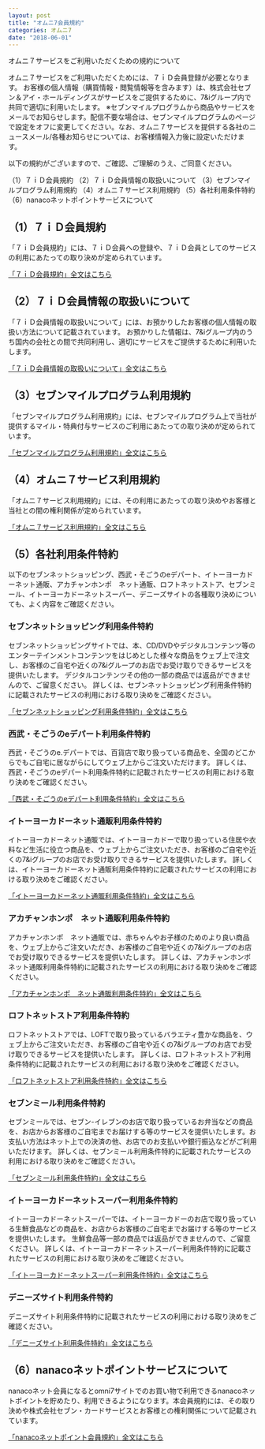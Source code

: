 ```yaml
---
layout: post
title: "オムニ7会員規約"
categories: オムニ7
date: "2018-06-01"
---
```


オムニ７サービスをご利用いただくための規約について

オムニ７サービスをご利用いただくためには、７ｉＤ会員登録が必要となります。
お客様の個人情報（購買情報・閲覧情報等を含みます）は、株式会社セブン＆アイ・ホールディングスがサービスをご提供するために、7&iグループ内で共同で適切に利用いたします。
※セブンマイルプログラムから商品やサービスをメールでお知らせします。配信不要な場合は、セブンマイルプログラムのページで設定をオフに変更してください。なお、オムニ７サービスを提供する各社のニュースメール/各種お知らせについては、お客様情報入力後に設定いただけます。

以下の規約がございますので、ご確認、ご理解のうえ、ご同意ください。

（1）７ｉＤ会員規約
（2）７ｉＤ会員情報の取扱いについて
（3）セブンマイルプログラム利用規約
（4）オムニ７サービス利用規約
（5）各社利用条件特約
（6）nanacoネットポイントサービスについて
## （1）７ｉＤ会員規約
「７ｉＤ会員規約」には、７ｉＤ会員への登録や、７ｉＤ会員としてのサービスの利用にあたっての取り決めが定められています。

[「７ｉＤ会員規約」全文はこちら](https://img.omni7.jp/cm/9999/sc/others/omni7_terms_of_service_v400.pdf#0101)

## （2）７ｉＤ会員情報の取扱いについて
「７ｉＤ会員情報の取扱いについて」には、お預かりしたお客様の個人情報の取扱い方法について記載されています。
お預かりした情報は、7&iグループ内のうち国内の会社との間で共同利用し、適切にサービスをご提供するために利用いたします。

[「７ｉＤ会員情報の取扱いについて」全文はこちら](https://img.omni7.jp/cm/9999/sc/others/omni7_terms_of_service_v400.pdf#0201)

## （3）セブンマイルプログラム利用規約
「セブンマイルプログラム利用規約」には、セブンマイルプログラム上で当社が提供するマイル・特典付与サービスのご利用にあたっての取り決めが定められています。

[「セブンマイルプログラム利用規約」全文はこちら](https://img.omni7.jp/cm/9999/sc/others/omni7_terms_of_service_v400.pdf#0301)

## （4）オムニ７サービス利用規約
「オムニ７サービス利用規約」には、その利用にあたっての取り決めやお客様と当社との間の権利関係が定められています。

[「オムニ７サービス利用規約」全文はこちら](https://img.omni7.jp/cm/9999/sc/others/omni7_terms_of_service_v400.pdf#0401)

## （5）各社利用条件特約
以下のセブンネットショッピング、西武・そごうのeデパート、イトーヨーカドーネット通販、アカチャンホンポ　ネット通販、ロフトネットストア、セブンミール、イトーヨーカドーネットスーパー、デニーズサイトの各種取り決めについても、よく内容をご確認ください。

### セブンネットショッピング利用条件特約
セブンネットショッピングサイトでは、本、CD/DVDやデジタルコンテンツ等のエンターテインメントコンテンツをはじめとした様々な商品をウェブ上で注文し、お客様のご自宅や近くの7&iグループのお店でお受け取りできるサービスを提供いたします。 デジタルコンテンツその他の一部の商品では返品ができませんので、ご留意ください。
詳しくは、セブンネットショッピング利用条件特約に記載されたサービスの利用における取り決めをご確認ください。

[「セブンネットショッピング利用条件特約」全文はこちら](https://img.omni7.jp/cm/9999/sc/others/omni7_terms_of_service_v400.pdf#0501)

### 西武・そごうのeデパート利用条件特約
西武・そごうのe.デパートでは、百貨店で取り扱っている商品を、全国のどこからでもご自宅に居ながらにしてウェブ上からご注文いただけます。
詳しくは、西武・そごうのeデパート利用条件特約に記載されたサービスの利用における取り決めをご確認ください。

[「西武・そごうのeデパート利用条件特約」全文はこちら](https://img.omni7.jp/cm/9999/sc/others/omni7_terms_of_service_v400.pdf#0502)

### イトーヨーカドーネット通販利用条件特約
イトーヨーカドーネット通販では、イトーヨーカドーで取り扱っている住居や衣料など生活に役立つ商品を、ウェブ上からご注文いただき、お客様のご自宅や近くの7&iグループのお店でお受け取りできるサービスを提供いたします。
詳しくは、イトーヨーカドーネット通販利用条件特約に記載されたサービスの利用における取り決めをご確認ください。

[「イトーヨーカドーネット通販利用条件特約」全文はこちら](https://img.omni7.jp/cm/9999/sc/others/omni7_terms_of_service_v400.pdf#0503)

### アカチャンホンポ　ネット通販利用条件特約
アカチャンホンポ　ネット通販では、赤ちゃんやお子様のためのより良い商品を、ウェブ上からご注文いただき、お客様のご自宅や近くの7&iグループのお店でお受け取りできるサービスを提供いたします。
詳しくは、アカチャンホンポ　ネット通販利用条件特約に記載されたサービスの利用における取り決めをご確認ください。

[「アカチャンホンポ　ネット通販利用条件特約」全文はこちら](https://img.omni7.jp/cm/9999/sc/others/omni7_terms_of_service_v400.pdf#0504)

### ロフトネットストア利用条件特約
ロフトネットストアでは、LOFTで取り扱っているバラエティ豊かな商品を、ウェブ上からご注文いただき、お客様のご自宅や近くの7&iグループのお店でお受け取りできるサービスを提供いたします。
詳しくは、ロフトネットストア利用条件特約に記載されたサービスの利用における取り決めをご確認ください。

[「ロフトネットストア利用条件特約」全文はこちら](https://img.omni7.jp/cm/9999/sc/others/omni7_terms_of_service_v400.pdf#0505)

### セブンミール利用条件特約
セブンミールでは、セブン-イレブンのお店で取り扱っているお弁当などの商品を、お店からお客様のご自宅までお届けする等のサービスを提供いたします。お支払い方法はネット上での決済の他、お店でのお支払いや銀行振込などがご利用いただけます。
詳しくは、セブンミール利用条件特約に記載されたサービスの利用における取り決めをご確認ください。

[「セブンミール利用条件特約」全文はこちら](https://img.omni7.jp/cm/9999/sc/others/omni7_terms_of_service_v400.pdf#0506)

### イトーヨーカドーネットスーパー利用条件特約
イトーヨーカドーネットスーパーでは、イトーヨーカドーのお店で取り扱っている生鮮食品などの商品を、お店からお客様のご自宅までお届けする等のサービスを提供いたします。
生鮮食品等一部の商品では返品ができませんので、ご留意ください。
詳しくは、イトーヨーカドーネットスーパー利用条件特約に記載されたサービスの利用における取り決めをご確認ください。

[「イトーヨーカドーネットスーパー利用条件特約」全文はこちら](https://img.omni7.jp/cm/9999/sc/others/omni7_terms_of_service_v400.pdf#0507)

### デニーズサイト利用条件特約
デニーズサイト利用条件特約に記載されたサービスの利用における取り決めをご確認ください。

[「デニーズサイト利用条件特約」全文はこちら](https://img.omni7.jp/cm/9999/sc/others/omni7_terms_of_service_v400.pdf#0508)

## （6）nanacoネットポイントサービスについて
nanacoネット会員になるとomni7サイトでのお買い物で利用できるnanacoネットポイントを貯めたり、利用できるようになります。本会員規約には、その取り決めや株式会社セブン・カードサービスとお客様との権利関係について記載されています。

[「nanacoネットポイント会員規約」全文はこちら](https://img.omni7.jp/cm/9999/sc/others/omni7_terms_of_service_v400.pdf#0601)
